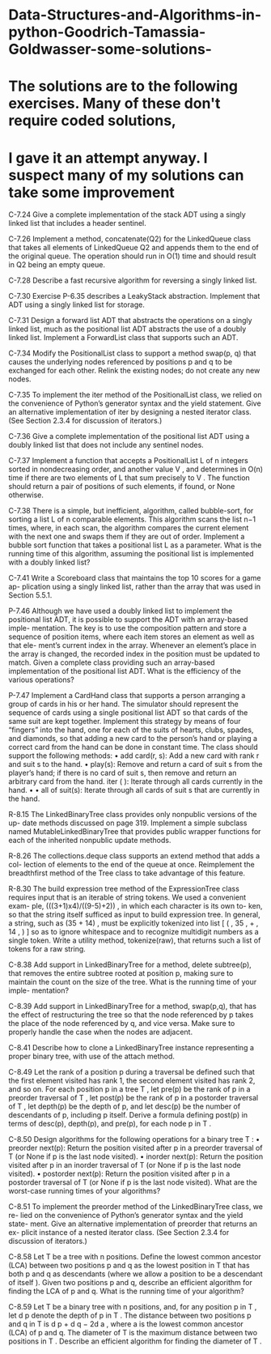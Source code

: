 # Data-Structures-and-Algorithms-in-python-Goodrich-Tamassia-Goldwasser-some-solutions-
# The solutions are to the following exercises. Many of these don't require coded solutions,
# I gave it an attempt anyway. I suspect many of my solutions can take some improvement

C-7.24 Give a complete implementation of the stack ADT using a singly linked
list that includes a header sentinel.

C-7.26 Implement a method, concatenate(Q2) for the LinkedQueue class that
takes all elements of LinkedQueue Q2 and appends them to the end of the
original queue. The operation should run in O(1) time and should result
in Q2 being an empty queue.

C-7.28 Describe a fast recursive algorithm for reversing a singly linked list.

C-7.30 Exercise P-6.35 describes a LeakyStack abstraction. Implement that ADT
using a singly linked list for storage.

C-7.31 Design a forward list ADT that abstracts the operations on a singly linked
list, much as the positional list ADT abstracts the use of a doubly linked
list. Implement a ForwardList class that supports such an ADT.

C-7.34 Modify the PositionalList class to support a method swap(p, q) that causes
the underlying nodes referenced by positions p and q to be exchanged for
each other. Relink the existing nodes; do not create any new nodes.

C-7.35 To implement the iter method of the PositionalList class, we relied on the
convenience of Python’s generator syntax and the yield statement. Give
an alternative implementation of iter by designing a nested iterator class.
(See Section 2.3.4 for discussion of iterators.)

C-7.36 Give a complete implementation of the positional list ADT using a doubly
linked list that does not include any sentinel nodes.

C-7.37 Implement a function that accepts a PositionalList L of n integers sorted
in nondecreasing order, and another value V , and determines in O(n) time
if there are two elements of L that sum precisely to V . The function should
return a pair of positions of such elements, if found, or None otherwise.

C-7.38 There is a simple, but inefficient, algorithm, called bubble-sort, for sorting
a list L of n comparable elements. This algorithm scans the list n−1 times,
where, in each scan, the algorithm compares the current element with the
next one and swaps them if they are out of order. Implement a bubble sort
function that takes a positional list L as a parameter. What is the running
time of this algorithm, assuming the positional list is implemented with a
doubly linked list?

C-7.41 Write a Scoreboard class that maintains the top 10 scores for a game ap-
plication using a singly linked list, rather than the array that was used in
Section 5.5.1.

P-7.46 Although we have used a doubly linked list to implement the positional
list ADT, it is possible to support the ADT with an array-based imple-
mentation. The key is to use the composition pattern and store a sequence
of position items, where each item stores an element as well as that ele-
ment’s current index in the array. Whenever an element’s place in the array
is changed, the recorded index in the position must be updated to match.
Given a complete class providing such an array-based implementation of
the positional list ADT. What is the efficiency of the various operations?

P-7.47 Implement a CardHand class that supports a person arranging a group of
cards in his or her hand. The simulator should represent the sequence of
cards using a single positional list ADT so that cards of the same suit are
kept together. Implement this strategy by means of four “fingers” into the
hand, one for each of the suits of hearts, clubs, spades, and diamonds,
so that adding a new card to the person’s hand or playing a correct card
from the hand can be done in constant time. The class should support the
following methods:
• add card(r, s): Add a new card with rank r and suit s to the hand.
• play(s): Remove and return a card of suit s from the player’s hand;
if there is no card of suit s, then remove and return an arbitrary card
from the hand.
iter ( ): Iterate through all cards currently in the hand.
•
• all of suit(s): Iterate through all cards of suit s that are currently in
the hand.

R-8.15 The LinkedBinaryTree class provides only nonpublic versions of the up-
date methods discussed on page 319. Implement a simple subclass named
MutableLinkedBinaryTree that provides public wrapper functions for each
of the inherited nonpublic update methods.

R-8.26 The collections.deque class supports an extend method that adds a col-
lection of elements to the end of the queue at once. Reimplement the
breadthfirst method of the Tree class to take advantage of this feature.

R-8.30 The build expression tree method of the ExpressionTree class requires
input that is an iterable of string tokens. We used a convenient exam-
ple, (((3+1)x4)/((9-5)+2)) , in which each character is its own to-
ken, so that the string itself sufficed as input to build expression tree.
In general, a string, such as (35 + 14) , must be explicitly tokenized
into list [ ( , 35 , + , 14 , ) ] so as to ignore whitespace and to
recognize multidigit numbers as a single token. Write a utility method,
tokenize(raw), that returns such a list of tokens for a raw string.

C-8.38 Add support in LinkedBinaryTree for a method, delete subtree(p), that
removes the entire subtree rooted at position p, making sure to maintain
the count on the size of the tree. What is the running time of your imple-
mentation?

C-8.39 Add support in LinkedBinaryTree for a method, swap(p,q), that has the
effect of restructuring the tree so that the node referenced by p takes the
place of the node referenced by q, and vice versa. Make sure to properly
handle the case when the nodes are adjacent.

C-8.41 Describe how to clone a LinkedBinaryTree instance representing a proper
binary tree, with use of the attach method.

C-8.49 Let the rank of a position p during a traversal be defined such that the first
element visited has rank 1, the second element visited has rank 2, and so
on. For each position p in a tree T , let pre(p) be the rank of p in a preorder
traversal of T , let post(p) be the rank of p in a postorder traversal of T , let
depth(p) be the depth of p, and let desc(p) be the number of descendants
of p, including p itself. Derive a formula defining post(p) in terms of
desc(p), depth(p), and pre(p), for each node p in T .

C-8.50 Design algorithms for the following operations for a binary tree T :
• preorder next(p): Return the position visited after p in a preorder
traversal of T (or None if p is the last node visited).
• inorder next(p): Return the position visited after p in an inorder
traversal of T (or None if p is the last node visited).
• postorder next(p): Return the position visited after p in a postorder
traversal of T (or None if p is the last node visited).
What are the worst-case running times of your algorithms?

C-8.51 To implement the preorder method of the LinkedBinaryTree class, we re-
lied on the convenience of Python’s generator syntax and the yield state-
ment. Give an alternative implementation of preorder that returns an ex-
plicit instance of a nested iterator class. (See Section 2.3.4 for discussion
of iterators.)

C-8.58 Let T be a tree with n positions. Define the lowest common ancestor
(LCA) between two positions p and q as the lowest position in T that has
both p and q as descendants (where we allow a position to be a descendant
of itself ). Given two positions p and q, describe an efficient algorithm for
finding the LCA of p and q. What is the running time of your algorithm?

C-8.59 Let T be a binary tree with n positions, and, for any position p in T , let d p
denote the depth of p in T . The distance between two positions p and q
in T is d p + d q − 2d a , where a is the lowest common ancestor (LCA) of p
and q. The diameter of T is the maximum distance between two positions
in T . Describe an efficient algorithm for finding the diameter of T .

